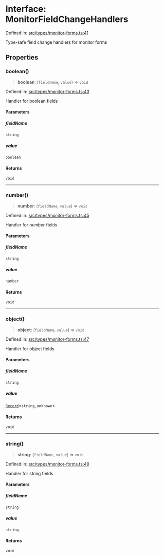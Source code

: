 # Interface: MonitorFieldChangeHandlers

Defined in: [src/types/monitor-forms.ts:41](https://github.com/Nick2bad4u/Uptime-Watcher/blob/main/src/types/monitor-forms.ts#L41)

Type-safe field change handlers for monitor forms

## Properties

### boolean()

> **boolean**: (`fieldName`, `value`) => `void`

Defined in: [src/types/monitor-forms.ts:43](https://github.com/Nick2bad4u/Uptime-Watcher/blob/main/src/types/monitor-forms.ts#L43)

Handler for boolean fields

#### Parameters

##### fieldName

`string`

##### value

`boolean`

#### Returns

`void`

***

### number()

> **number**: (`fieldName`, `value`) => `void`

Defined in: [src/types/monitor-forms.ts:45](https://github.com/Nick2bad4u/Uptime-Watcher/blob/main/src/types/monitor-forms.ts#L45)

Handler for number fields

#### Parameters

##### fieldName

`string`

##### value

`number`

#### Returns

`void`

***

### object()

> **object**: (`fieldName`, `value`) => `void`

Defined in: [src/types/monitor-forms.ts:47](https://github.com/Nick2bad4u/Uptime-Watcher/blob/main/src/types/monitor-forms.ts#L47)

Handler for object fields

#### Parameters

##### fieldName

`string`

##### value

[`Record`](https://www.typescriptlang.org/docs/handbook/utility-types.html#recordkeys-type)\<`string`, `unknown`\>

#### Returns

`void`

***

### string()

> **string**: (`fieldName`, `value`) => `void`

Defined in: [src/types/monitor-forms.ts:49](https://github.com/Nick2bad4u/Uptime-Watcher/blob/main/src/types/monitor-forms.ts#L49)

Handler for string fields

#### Parameters

##### fieldName

`string`

##### value

`string`

#### Returns

`void`

